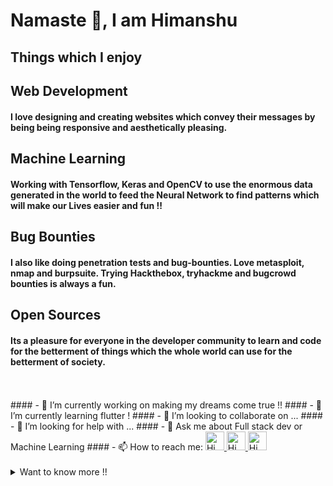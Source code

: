# Namaste 🙏, I am Himanshu
## Things which I enjoy
## Web Development
#### I love designing and creating websites which convey their messages by being being responsive and aesthetically pleasing.

## Machine Learning
#### Working with Tensorflow, Keras and OpenCV to use the enormous data generated in the world to feed the Neural Network to find patterns which will make our Lives easier and fun !!

## Bug Bounties
#### I also like doing penetration tests and bug-bounties. Love metasploit, nmap and burpsuite. Trying Hackthebox, tryhackme and bugcrowd bounties is always a fun.


## Open Sources
#### Its a pleasure for everyone in the developer community to learn and code for the betterment of things which the whole world can use for the betterment of society.
<br/>     
<br/>     
#### - 🔭 I’m currently working on making my dreams come true !!
#### - 🌱 I’m currently learning flutter !
#### - 👯 I’m looking to collaborate on ...
#### - 🤔 I’m looking for help with ...
#### - 💬 Ask me about Full stack dev or Machine Learning 
#### - 📫 How to reach me:

<a href="https://twitter.com/Himanshu_nitrr">
  <img alt="Himanshu's Twitter" width="30px" src="https://cdn.jsdelivr.net/npm/simple-icons@v3/icons/twitter.svg" />
</a>
<a href="https://www.linkedin.com/in/himanshu-m-432608b7/">
  <img alt="Himanshu's Linkdein" width="30px" src="https://cdn.jsdelivr.net/npm/simple-icons@v3/icons/linkedin.svg" />
</a>
<a href="https://github.com/Himanshunitrr">
  <img alt="Himanshu's Github" width="30px" src="https://cdn.jsdelivr.net/npm/simple-icons@v3/icons/github.svg" />
</a>


<br/>     
<br/>     
<details>
<summary>
  Want to know more !!
</summary>
 
#### - 😄 Pronouns: He/His

![Stats](https://github-readme-stats.vercel.app/api?username=Himanshunitrr&&show_icons=true&title_color=ffffff&icon_color=bb2acf&text_color=daf7dc&bg_color=151515)

#### - ⚡ Fun fact: I love Biology too
